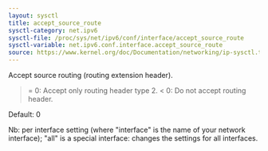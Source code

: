 ```yaml
---
layout: sysctl
title: accept_source_route
sysctl-category: net.ipv6
sysctl-file: /proc/sys/net/ipv6/conf/interface/accept_source_route
sysctl-variable: net.ipv6.conf.interface.accept_source_route
source: https://www.kernel.org/doc/Documentation/networking/ip-sysctl.txt
---
```

Accept source routing (routing extension header).

>= 0: Accept only routing header type 2.
< 0: Do not accept routing header.

Default: 0


Nb: per interface setting (where "interface" is the name of your network interface); "all" is a special interface: changes the settings for all interfaces.


